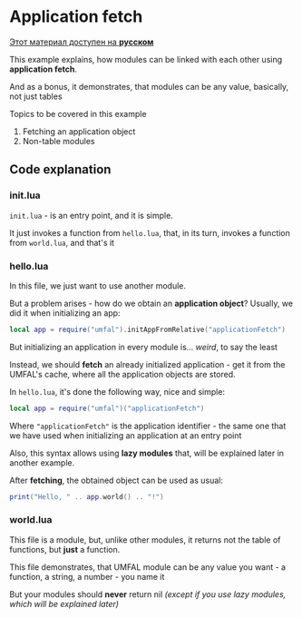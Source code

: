 # Application fetch
[Этот материал доступен на **русском**](https://github.com/AtomicScience/UMFAL/blob/master/examples/03-applicationFetch/README-ru.md)

This example explains, how modules can be linked with each other using **application fetch**.

And as a bonus, it demonstrates, that modules can be any value, basically, not just tables

Topics to be covered in this example
1. Fetching an application object
2. Non-table modules

## Code explanation
### init.lua
`init.lua` - is an entry point, and it is simple.

It just invokes a function from `hello.lua`, that, in its turn, invokes a function from `world.lua`, and that's it
### hello.lua
In this file, we just want to use another module.

But a problem arises - how do we obtain an **application object**? Usually, we did it when initializing an app:
```lua
local app = require("umfal").initAppFromRelative("applicationFetch")
```
But initializing an application in every module is... *weird*, to say the least

Instead, we should **fetch** an already initialized application - get it from the UMFAL's cache, where all the application objects are stored. 

In `hello.lua`, it's done the following way, nice and simple:
```lua
local app = require("umfal")("applicationFetch")
```
Where `"applicationFetch"` is the application identifier - the same one that we have used when initializing an application at an entry point

Also, this syntax allows using **lazy modules** that, will be explained later in another example.

After **fetching**, the obtained object can be used as usual:
```lua
print("Hello, " .. app.world() .. "!")
```
### world.lua
This file is a module, but, unlike other modules, it returns not the table of functions, but **just** a function.

This file demonstrates, that UMFAL module can be any value you want - a function, a string, a number - you name it

But your modules should **never** return nil *(except if you use lazy modules, which will be explained later)*